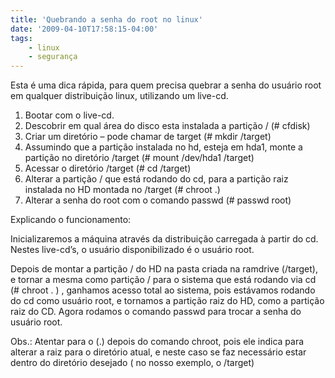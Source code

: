 ```yaml
---
title: 'Quebrando a senha do root no linux'
date: '2009-04-10T17:58:15-04:00'
tags:
    - linux
    - segurança
---
```


Esta é uma dica rápida, para quem precisa quebrar a senha do usuário root em qualquer distribuição linux, utilizando um live-cd.

1. Bootar com o live-cd.
2. Descobrir em qual área do disco esta instalada a partição / (# cfdisk)
3. Criar um diretório – pode chamar de target (# mkdir /target)
4. Assumindo que a partição instalada no hd, esteja em hda1, monte a partição no diretório /target (# mount /dev/hda1 /target)
5. Acessar o diretório /target (# cd /target)
6. Alterar a partição / que está rodando do cd, para a partição raiz instalada no HD montada no /target (# chroot .)
7. Alterar a senha do root com o comando passwd (# passwd root)

Explicando o funcionamento:

Inicializaremos a máquina através da distribuição carregada à partir do cd. Nestes live-cd’s, o usuário disponibilizado é o usuário root.

Depois de montar a partição / do HD na pasta criada na ramdrive (/target), e tornar a mesma como partição / para o sistema que está rodando via cd (# chroot . ) , ganhamos acesso total ao sistema, pois estávamos rodando do cd como usuário root, e tornamos a partição raiz do HD, como a partição raiz do CD. Agora rodamos o comando passwd para trocar a senha do usuário root.

Obs.: Atentar para o (.) depois do comando chroot, pois ele indica para alterar a raiz para o diretório atual, e neste caso se faz necessário estar dentro do diretório desejado ( no nosso exemplo, o /target)
